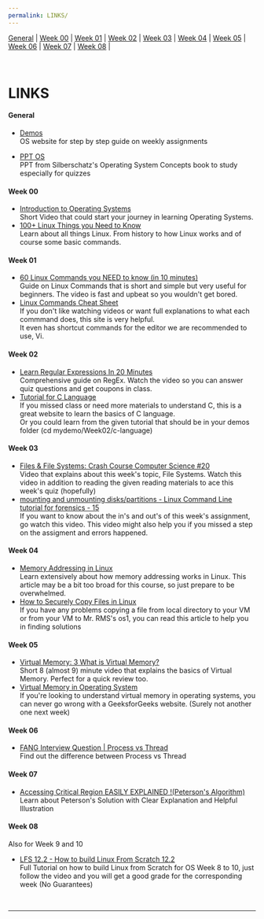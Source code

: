 ```yaml
---
permalink: LINKS/
---
```


[General](#general) | [Week 00](#week-00) | [Week 01](#week-01) | [Week 02](#week-02) | [Week 03](#week-03) | [Week 04](#week-04) | [Week 05](#week-05) | [Week 06](#week-06) | [Week 07](#week-07) | [Week 08](#week-08) |

<br>

# LINKS

#### General

* [Demos](https://demos.vlsm.org/)
<br> OS website for step by step guide on weekly assignments

* [PPT OS](https://codex.cs.yale.edu/avi/os-book/OS10/slide-dir/)
<br>PPT from Silberschatz's Operating System Concepts book to study especially for quizzes

#### Week 00

* [Introduction to Operating Systems](https://www.youtube.com/watch?v=vBURTt97EkA)
<br>Short Video that could start your journey in learning Operating Systems.
* [100+ Linux Things you Need to Know](https://www.youtube.com/watch?v=LKCVKw9CzFo)
<br>Learn about all things Linux. From history to how Linux works and of course some basic commands.

#### Week 01
* [60 Linux Commands you NEED to know (in 10 minutes)](https://www.youtube.com/watch?v=gd7BXuUQ91w)
<br>Guide on Linux Commands that is short and simple but very useful for beginners. The video is fast and upbeat so you wouldn't get bored.
* [Linux Commands Cheat Sheet](https://www.geeksforgeeks.org/linux-commands-cheat-sheet/)
<br>If you don't like watching videos or want full explanations to what each commmand does, this site is very helpful.
<br>It even has shortcut commands for the editor we are recommended to use, Vi.

#### Week 02
* [Learn Regular Expressions In 20 Minutes](https://www.youtube.com/watch?v=rhzKDrUiJVk)
<br>Comprehensive guide on RegEx. Watch the video so you can answer quiz questions and get coupons in class. 
* [Tutorial for C Language](https://www.w3schools.com/c/)
<br>If you missed class or need more materials to understand C, this is a great website to learn the basics of C language.
<br>Or you could learn from the given tutorial that should be in your demos folder (cd mydemo/Week02/c-language)

#### Week 03
* [Files & File Systems: Crash Course Computer Science #20](https://www.youtube.com/watch?v=KN8YgJnShPM)
<br>Video that explains about this week's topic, File Systems. Watch this video in addition to reading the given reading materials to ace this week's quiz (hopefully)
* [mounting and unmounting disks/partitions - Linux Command Line tutorial for forensics - 15](https://www.youtube.com/watch?v=F-a_BBAGfkE)
<br>If you want to know about the in's and out's of this week's assignment, go watch this video. This video might also help you if you missed a step on the assigment and errors happened.

#### Week 04
* [Memory Addressing in Linux](https://notes.shichao.io/utlk/ch2/#handling-the-hardware-cache-and-the-tlb)
<br>Learn extensively about how memory addressing works in Linux. This article may be a bit too broad for this course, so just prepare to be overwhelmed.
* [How to Securely Copy Files in Linux](https://www.geeksforgeeks.org/scp-command-in-linux-with-examples/)
<br>If you have any problems copying a file from local directory to your VM or from your VM to Mr. RMS's os1, you can read this article to help you in finding solutions

#### Week 05
* [Virtual Memory: 3 What is Virtual Memory?](https://www.youtube.com/watch?v=qlH4-oHnBb8)
<br>Short 8 (almost 9) minute video that explains the basics of Virtual Memory. Perfect for a quick review too.
* [Virtual Memory in Operating System](https://www.geeksforgeeks.org/virtual-memory-in-operating-system/)
<br>If you're looking to understand virtual memory in operating systems, you can never go wrong with a GeeksforGeeks website. (Surely not another one next week)

#### Week 06
* [FANG Interview Question | Process vs Thread](https://www.youtube.com/watch?v=4rLW7zg21gI)
<br>Find out the difference between Process vs Thread

#### Week 07
* [Accessing Critical Region EASILY EXPLAINED !(Peterson's Algorithm)](https://www.youtube.com/watch?v=r3Ma_4_vF2s)
<br>Learn about Peterson's Solution with Clear Explanation and Helpful Illustration

#### Week 08
Also for Week 9 and 10
* [LFS 12.2 - How to build Linux From Scratch 12.2](https://www.youtube.com/playlist?list=PLyc5xVO2uDsDzdT8lkx430hZ-gY69wgS3)
<br>Full Tutorial on how to build Linux from Scratch for OS Week 8 to 10, just follow the video and you 
will get a good grade for the corresponding week (No Guarantees)

<br>
<hr>

